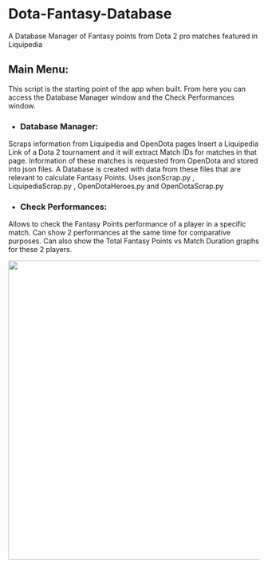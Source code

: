 # Dota-Fantasy-Database
A Database Manager of Fantasy points from Dota 2 pro matches featured in Liquipedia

## Main Menu:
This script is the starting point of the app when built. From here you can access the Database Manager window and the Check Performances window.

- ### Database Manager:
Scraps information from Liquipedia and OpenDota pages
Insert a Liquipedia Link of a Dota 2 tournament and it will extract Match IDs for matches in that page. Information of these matches is requested from OpenDota and stored into json files. A Database is created with data from these files that are relevant to calculate Fantasy Points.
Uses jsonScrap.py , LiquipediaScrap.py , OpenDotaHeroes.py and OpenDotaScrap.py


- ### Check Performances:
Allows to check the Fantasy Points performance of a player in a specific match. Can show 2 performances at the same time for comparative purposes. Can also show the Total Fantasy Points vs Match Duration graphs for these 2 players.

<img src="https://user-images.githubusercontent.com/100057221/212465994-123ab32d-da9f-4bf8-aa92-71f3cd0377e6.png" width="600">



